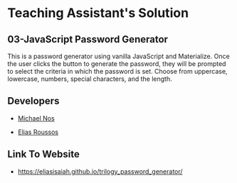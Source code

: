 # Teaching Assistant's Solution

## 03-JavaScript Password Generator

This is a password generator using vanilla JavaScript and Materialize. Once the user clicks the button to generate the password, they will be prompted to select the criteria in which the password is set. Choose from uppercase, lowercase, numbers, special characters, and the length.

## Developers
- [Michael Nos](https://github.com/mmnos)

- [Elias Roussos](https://github.com/EliasIsaiah)

## Link To Website
- https://eliasisaiah.github.io/trilogy_password_generator/